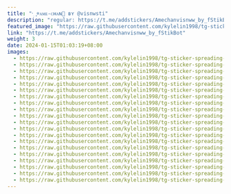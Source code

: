 ```yaml
---
title: "⸱࣭ ִֶָ𖥻ᴀᴍᴇ-ᴄʜᴀɴ💊 ʙʏ @visnwsti"
description: "regular: https://t.me/addstickers/Amechanvisnww_by_fStikBot"
featured_image: "https://raw.githubusercontent.com/kylelin1998/tg-sticker-spreading-worldwide-images/main/img/92e6611a-019b-4947-b1b2-c74d0aba2487.jpg"
link: "https://t.me/addstickers/Amechanvisnww_by_fStikBot"
weight: 3
date: 2024-01-15T01:03:19+08:00
images:
  - https://raw.githubusercontent.com/kylelin1998/tg-sticker-spreading-worldwide-images/main/img/92e6611a-019b-4947-b1b2-c74d0aba2487.jpg
  - https://raw.githubusercontent.com/kylelin1998/tg-sticker-spreading-worldwide-images/main/img/85b390a1-e9f5-40d9-a9ce-45cb3a251ca1.jpg
  - https://raw.githubusercontent.com/kylelin1998/tg-sticker-spreading-worldwide-images/main/img/b8caa50a-efd1-4d9e-8153-667502ed9e9a.jpg
  - https://raw.githubusercontent.com/kylelin1998/tg-sticker-spreading-worldwide-images/main/img/05f6af42-6884-42e2-b761-d669800b070b.jpg
  - https://raw.githubusercontent.com/kylelin1998/tg-sticker-spreading-worldwide-images/main/img/881102c4-81a0-491f-a988-6dacaeb80ca1.jpg
  - https://raw.githubusercontent.com/kylelin1998/tg-sticker-spreading-worldwide-images/main/img/efdbf63d-2d92-4a0b-911a-639beec2b595.jpg
  - https://raw.githubusercontent.com/kylelin1998/tg-sticker-spreading-worldwide-images/main/img/c4643d24-f0e7-4930-84f7-d8674c5d3494.jpg
  - https://raw.githubusercontent.com/kylelin1998/tg-sticker-spreading-worldwide-images/main/img/7f46de9a-7dd5-46d4-98b9-2ac63b7ec56e.jpg
  - https://raw.githubusercontent.com/kylelin1998/tg-sticker-spreading-worldwide-images/main/img/fcacd485-b122-4ad2-915d-78f3ab96202e.jpg
  - https://raw.githubusercontent.com/kylelin1998/tg-sticker-spreading-worldwide-images/main/img/788f9dbf-5cc0-4bce-9409-35ef28280db7.jpg
  - https://raw.githubusercontent.com/kylelin1998/tg-sticker-spreading-worldwide-images/main/img/75aef485-d5ac-48d0-bafc-7be817ebc002.jpg
  - https://raw.githubusercontent.com/kylelin1998/tg-sticker-spreading-worldwide-images/main/img/44794a45-84da-4976-864d-7d164a62f88c.jpg
  - https://raw.githubusercontent.com/kylelin1998/tg-sticker-spreading-worldwide-images/main/img/bca5650b-7578-492d-8e70-7cd7a6fe89c7.jpg
  - https://raw.githubusercontent.com/kylelin1998/tg-sticker-spreading-worldwide-images/main/img/e81412ec-1e37-4ad5-8c20-5d8d56f979e4.jpg
  - https://raw.githubusercontent.com/kylelin1998/tg-sticker-spreading-worldwide-images/main/img/8a37d25f-6234-4876-b9d8-9791b359a913.jpg
  - https://raw.githubusercontent.com/kylelin1998/tg-sticker-spreading-worldwide-images/main/img/73d7b540-1052-4260-87a8-5f7593deb036.jpg
  - https://raw.githubusercontent.com/kylelin1998/tg-sticker-spreading-worldwide-images/main/img/a0d9025f-3adf-4f2e-91b2-75122c1506f0.jpg
  - https://raw.githubusercontent.com/kylelin1998/tg-sticker-spreading-worldwide-images/main/img/c4e03a49-a27f-482c-a8ee-1a9a3deb7f30.jpg
  - https://raw.githubusercontent.com/kylelin1998/tg-sticker-spreading-worldwide-images/main/img/155d0178-ad28-49b8-a732-fa09945a1aa0.jpg
  - https://raw.githubusercontent.com/kylelin1998/tg-sticker-spreading-worldwide-images/main/img/617a4b0b-e7f7-47e7-8783-ef9ff17d4b2d.jpg
---
```

